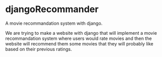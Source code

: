 # djangoRecommander
A movie recommandation system with django.

We are trying to make a website with django that will implement a movie recommandation system where users would rate movies
and then the website will recommend them some movies that they will probably like based on their previous ratings.

